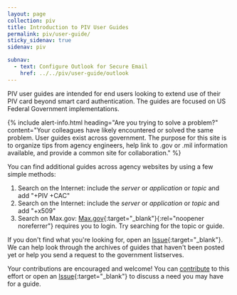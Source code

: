 ```yaml
---
layout: page
collection: piv
title: Introduction to PIV User Guides
permalink: piv/user-guide/
sticky_sidenav: true
sidenav: piv

subnav:
  - text: Configure Outlook for Secure Email
    href: ../../piv/user-guide/outlook
---
```


PIV user guides are intended for end users looking to extend use of their PIV card beyond smart card authentication. The guides are focused on US Federal Government implementations. 

{% include alert-info.html heading="Are you trying to solve a problem?" content="Your colleagues have likely encountered or solved the same problem.  User guides exist across government.  The purpose for this site is to organize tips from agency engineers, help link to .gov or .mil information available, and provide a common site for collaboration." %}

You can find additional guides across agency websites by using a few simple methods: 

1. Search on the Internet: include the _server_ or _application_ or _topic_ and add "+PIV +CAC"
2. Search on the Internet: include the _server_ or _application_ or _topic_ and add "+x509"
3. Search on Max.gov:  [Max.gov](https://max.gov){:target="_blank"}{:rel="noopener noreferrer"} requires you to login.  Try searching for the topic or guide.   

If you don't find what you're looking for, open an [Issue]({{site.repourl}}/issues/new){:target="_blank"}.  We can help look through the archives of guides that haven't been posted yet or help you send a request to the government listserves.  

Your contributions are encouraged and welcome! You can [contribute](../../contribute/) to this effort or open an [Issue]({{site.repourl}}/issues/new){:target="_blank"} to discuss a need you may have for a guide.
